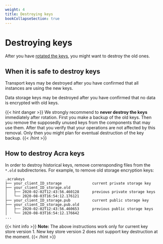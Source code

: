 ```yaml
---
weight: 4
title: Destroying keys
bookCollapseSection: true
---
```


# Destroying keys

After you have [rotated the keys](../rotation/), you might want to destroy the old ones.

## When it is safe to destroy keys

Transport keys may be destroyed after you have confirmed that all instances are using the new keys.

Data storage keys may be destroyed after you have confirmed that no data is encrypted with old keys.

{{< hint danger >}}
We strongly recommend to **never destroy the keys** immediately after rotation.
First you make a backup of the old keys.
Then you remove the supposedly unused keys from the components that may use them.
After that you verify that your operations are not affected by this removal.
Only then you might plan for eventual destruction of the key backup.
{{< /hint >}}

## How to destroy Acra keys

In order to destroy historical keys, remove corrensponding files from the `*.old` subdirectories.
For example, to remove old storage encryption keys:

```
.acrakeys
├── your_client_ID_storage              current private storage key
├── your_client_ID_storage.old
│   ├── 2020-02-02T12:43:56.460128      previous private storage keys
│   └── 2020-08-03T16:54:12.176121
├── your_client_ID_storage.pub          current public storage key
├── your_client_ID_storage.pub.old
│   ├── 2020-02-02T12:43:56.460653      previous public storage keys
│   └── 2020-08-03T16:54:12.176642
...
```

{{< hint info >}}
**Note:**
The above instructions work only for current key store version 1.
New key store version 2 does not support key destruction at the moment.
{{< /hint >}}

<!--

If would be cool to have tools that do it, but we don't have any right now.
Thus we don't give *any* actionable instructions.
Including "how can I remove the key".
Find it out and do it yourself at your own risk.

-->
